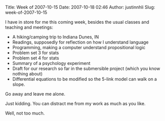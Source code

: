 Title: Week of 2007-10-15
Date: 2007-10-18 02:46
Author: justinnhli
Slug: week-of-2007-10-15

I have in store for me this coming week, besides the usual classes and
teaching and meetings:

-   A hiking/camping trip to Indiana Dunes, IN
-   Readings, supposedly for reflection on how I understand language
-   Programming, making a computer understand propositional logic
-   Problem set 3 for stats
-   Problem set 4 for stats
-   Summary of a psychology experiment
-   Draft for our research so far in the submersible project (which you
    know nothing about)
-   Differential equations to be modified so the 5-link model can walk
    on a slope.

Go away and leave me alone.

Just kidding. You can distract me from my work as much as you like.

Well, not too much.

